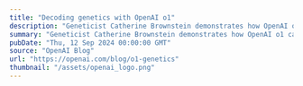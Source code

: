 ```yaml
---
title: "Decoding genetics with OpenAI o1"
description: "Geneticist Catherine Brownstein demonstrates how OpenAI o1 can speed up the process of diagnosing rare medical challenges."
summary: "Geneticist Catherine Brownstein demonstrates how OpenAI o1 can speed up the process of diagnosing rare medical challenges."
pubDate: "Thu, 12 Sep 2024 00:00:00 GMT"
source: "OpenAI Blog"
url: "https://openai.com/blog/o1-genetics"
thumbnail: "/assets/openai_logo.png"
---
```


